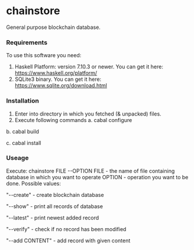# chainstore
General purpose blockchain database.

### Requirements
To use this software you need:
1. Haskell Platform: version 7.10.3 or newer. You can get it here:
https://www.haskell.org/platform/
2. SQLite3 binary. You can get it here:
https://www.sqlite.org/download.html

### Installation
1. Enter into directory in which you fetched (& unpacked) files.
2. Execute following commands
a. cabal configure

b. cabal build

c. cabal install

### Useage
Execute:
chainstore FILE --OPTION
FILE - the name of file containing database in which you want to operate
OPTION - operation you want to be done. Possible values:

"--create" - create blockchain database

"--show" - print all records of database

"--latest" - print newest added record

"--verify" - check if no record has been modified

"--add CONTENT" - add record with given content
